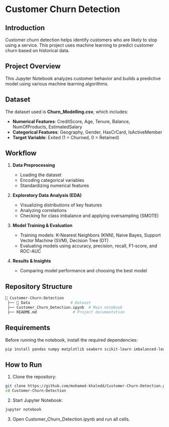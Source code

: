 # Customer Churn Detection

## Introduction
Customer churn detection helps identify customers who are likely to stop using a service. This project uses machine learning to predict customer churn based on historical data.

## Project Overview
This Jupyter Notebook analyzes customer behavior and builds a predictive model using various machine learning algorithms.

## Dataset
The dataset used is **Churn_Modelling.csv**, which includes:
- **Numerical Features**: CreditScore, Age, Tenure, Balance, NumOfProducts, EstimatedSalary
- **Categorical Features**: Geography, Gender, HasCrCard, IsActiveMember
- **Target Variable**: Exited (1 = Churned, 0 = Retained)

## Workflow
1. **Data Preprocessing**
   - Loading the dataset
   - Encoding categorical variables
   - Standardizing numerical features

2. **Exploratory Data Analysis (EDA)**
   - Visualizing distributions of key features
   - Analyzing correlations
   - Checking for class imbalance and applying oversampling (SMOTE)

3. **Model Training & Evaluation**
   - Training models: K-Nearest Neighbors (KNN), Naive Bayes, Support Vector Machine (SVM), Decision Tree (DT)
   - Evaluating models using accuracy, precision, recall, F1-score, and ROC-AUC

4. **Results & Insights**
   - Comparing model performance and choosing the best model


## Repository Structure
```bash
📂 Customer-Churn-Detection
 ├── 📁 Data                  # Dataset
 ├── Customer_Churn_Detection.ipynb  # Main notebook
 ├── README.md                # Project documentation
```


## Requirements
Before running the notebook, install the required dependencies:

```bash
pip install pandas numpy matplotlib seaborn scikit-learn imbalanced-learn
```


## How to Run
1. Clone the repository:
```bash
git clone https://github.com/mohamed-khaledd/Customer-Churn-Detection.git
cd Customer-Churn-Detection
```
2. Start Jupyter Notebook:
```bash
jupyter notebook
```
3. Open Customer_Churn_Detection.ipynb and run all cells.
